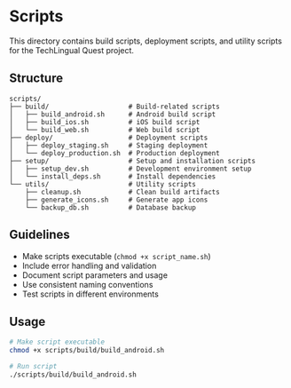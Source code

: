 # Scripts

This directory contains build scripts, deployment scripts, and utility scripts for the TechLingual Quest project.

## Structure

```
scripts/
├── build/                    # Build-related scripts
│   ├── build_android.sh      # Android build script
│   ├── build_ios.sh          # iOS build script
│   └── build_web.sh          # Web build script
├── deploy/                   # Deployment scripts
│   ├── deploy_staging.sh     # Staging deployment
│   └── deploy_production.sh  # Production deployment
├── setup/                    # Setup and installation scripts
│   ├── setup_dev.sh          # Development environment setup
│   └── install_deps.sh       # Install dependencies
└── utils/                    # Utility scripts
    ├── cleanup.sh            # Clean build artifacts
    ├── generate_icons.sh     # Generate app icons
    └── backup_db.sh          # Database backup
```

## Guidelines

- Make scripts executable (`chmod +x script_name.sh`)
- Include error handling and validation
- Document script parameters and usage
- Use consistent naming conventions
- Test scripts in different environments

## Usage

```bash
# Make script executable
chmod +x scripts/build/build_android.sh

# Run script
./scripts/build/build_android.sh
```
